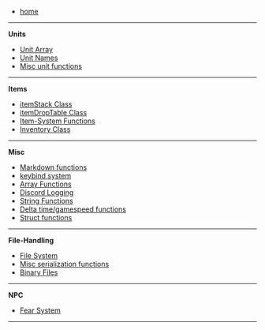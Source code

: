 -    [home](README)

---

**Units**

-    [Unit Array](Unit-Array)
-    [Unit Names](Unit-Names)
-    [Misc unit functions](Misc-unit-functions)

---

**Items**

-    [itemStack Class](itemStack-Class)
-    [itemDropTable Class](itemDropTable-Class)
-    [Item-System Functions](Item-System-Functions)
-    [Inventory Class](Inventory-Class)

---

**Misc**

-    [Markdown functions](Markdown-functions)
-    [keybind system](keybind-system)
-    [Array Functions](Array-Functions)
-    [Discord Logging](Discord-Logging)
-    [String Functions](String-Functions)
-    [Delta time/gamespeed functions](Delta-time/gamespeed-functions)
-    [Struct functions](Struct-functions)

---

**File-Handling**

-    [File System](File-System)
-    [Misc serialization functions](Misc-serialization-functions)
-    [Binary Files](Binary-Files)

---

**NPC**

-    [Fear System](Fear-System)

---

